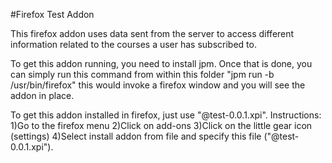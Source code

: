 #Firefox Test Addon

This firefox addon uses data sent from the server to access different information related to the courses a user has subscribed to.

To get this addon running, you need to install jpm. Once that is done, you can simply run this command from within this folder "jpm run -b /usr/bin/firefox" this would invoke a firefox window and you will see the addon in place.

To get this addon installed in firefox, just use "@test-0.0.1.xpi".
Instructions:
1)Go to the firefox menu
2)Click on add-ons
3)Click on the little gear icon (settings)
4)Select install addon from file and specify this file ("@test-0.0.1.xpi").
